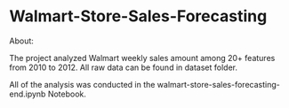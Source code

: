 # Walmart-Store-Sales-Forecasting
About:

The project analyzed Walmart weekly sales amount among 20+ features from 2010 to 2012. All raw data can be found in dataset folder.

All of the analysis was conducted in the walmart-store-sales-forecasting-end.ipynb Notebook. 
